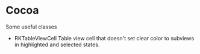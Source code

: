 Cocoa
=====

Some useful classes

* RKTableViewCell
Table view cell that doesn't set clear color to subviews in highlighted and selected states.